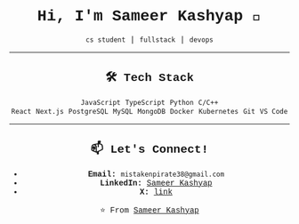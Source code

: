 <div style="font-family: 'Courier New', monospace; text-align: center;">

# Hi, I'm Sameer Kashyap 👋  
`cs student` | `fullstack` | `devops`

---

## 🛠️ Tech Stack

`JavaScript` `TypeScript` `Python` `C/C++`  
`React` `Next.js`
`PostgreSQL` `MySQL` `MongoDB`
`Docker` `Kubernetes` `Git` `VS Code`

---

## 📫 Let's Connect!  
- **Email:** `mistakenpirate38@gmail.com`  
- **LinkedIn:** [Sameer Kashyap](https://linkedin.com/in/sameer-kashyap)  
- **X:** [link](https://x.com/scaptera1)  

⭐️ From [Sameer Kashyap](https://github.com/mistakenpirate)

</div>
